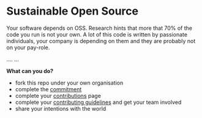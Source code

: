 # Sustainable Open Source

Your software depends on OSS. Research hints that more that 70% of the code you run is not your own. A lot of this code is written by passionate individuals, your company is depending on them and they are probably not on your pay-role. 

.... ...

**What can you do?**

- fork this repo under your own organisation
- complete the [commitment](commitment.md)
- complete your [contributions](contributions.md) page
- complete your [contributing guidelines](contributing-guidelines.md) and get your team involved
- share your intentions with the world
